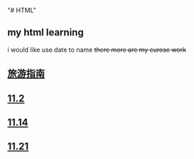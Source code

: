 "# HTML" 
## my html learning 
i would like use date to name
~~there more are my curose work~~
## [旅游指南](./旅游指南/index.html)
## [11.2](./11.2/index.html)
## [11.14](./11.14/index.html)
## [11.21](./11.21/index.html)
